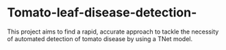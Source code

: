# Tomato-leaf-disease-detection-
This project aims to find a rapid, accurate approach to tackle the necessity of automated detection of tomato disease by using a TNet model.
